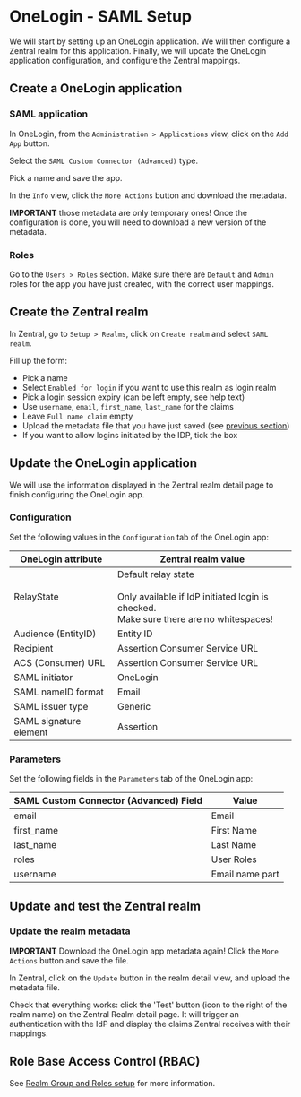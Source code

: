 # OneLogin - SAML Setup

We will start by setting up an OneLogin application. We will then configure a Zentral realm for this application. Finally, we will update the OneLogin application configuration, and configure the Zentral mappings.

## Create a OneLogin application

### SAML application

In OneLogin, from the `Administration > Applications` view, click on the `Add App` button.

Select the `SAML Custom Connector (Advanced)` type.

Pick a name and save the app.

In the `Info` view, click the `More Actions` button and download the metadata.

**IMPORTANT** those metadata are only temporary ones! Once the configuration is done, you will need to download a new version of the metadata.

### Roles

Go to the `Users > Roles` section. Make sure there are `Default` and `Admin` roles for the app you have just created, with the correct user mappings.

## Create the Zentral realm

In Zentral, go to `Setup > Realms`, click on `Create realm` and select `SAML realm`.

Fill up the form:

 - Pick a name
 - Select `Enabled for login` if you want to use this realm as login realm
 - Pick a login session expiry (can be left empty, see help text)
 - Use `username`, `email`, `first_name`, `last_name` for the claims
 - Leave `Full name claim` empty
 - Upload the metadata file that you have just saved (see [previous section](#create-a-onelogin-application))
 - If you want to allow logins initiated by the IDP, tick the box

## Update the OneLogin application

We will use the information displayed in the Zentral realm detail page to finish configuring the OneLogin app.

### Configuration

Set the following values in the `Configuration` tab of the OneLogin app:

|OneLogin attribute|Zentral realm value|
|---|---|
|RelayState|Default relay state<br><br>Only available if IdP initiated login is checked.<br>Make sure there are no whitespaces!|
|Audience (EntityID)|Entity ID|
|Recipient|Assertion Consumer Service URL|
|ACS (Consumer) URL|Assertion Consumer Service URL|
|SAML initiator|OneLogin|
|SAML nameID format|Email|
|SAML issuer type|Generic|
|SAML signature element|Assertion|

### Parameters

Set the following fields in the `Parameters` tab of the OneLogin app:

|SAML Custom Connector (Advanced) Field|Value|
|---|---|
|email|Email|
|first\_name|First Name|
|last\_name|Last Name|
|roles|User Roles|
|username|Email name part|

## Update and test the Zentral realm

### Update the realm metadata

**IMPORTANT** Download the OneLogin app metadata again! Click the `More Actions` button and save the file.

In Zentral, click on the `Update` button in the realm detail view, and upload the metadata file.

Check that everything works: click the 'Test' button (icon to the right of the realm name) on the Zentral Realm detail page. It will trigger an authentication with the IdP and display the claims Zentral receives with their mappings.

## Role Base Access Control (RBAC)

See [Realm Group and Roles setup](../sso/#realm-groups) for more information.

